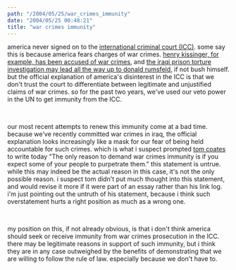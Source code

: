 ```yaml
---
path: "/2004/05/25/war_crimes_immunity" 
date: "2004/05/25 00:48:21" 
title: "war crimes immunity" 
---
```

<p>america never signed on to the <a href="http://www.un.org/law/icc/">international criminal court (ICC)</a>.  some say this is because america fears charges of war crimes.  <a href="http://news.bbc.co.uk/2/hi/in_depth/uk/2000/newsmakers/1952981.stm">henry kissinger, for example, has been accused of war crimes</a>, and <a href="http://newyorker.com/fact/content/?040524fa_fact">the iraqi prison torture investigation may lead all the way up to donald rumsfeld</a>, if not bush himself.  but the official explanation of america's disinterest in the ICC is that we don't trust the court to differentiate between legitimate and unjustified claims of war crimes. so for the past two years, we've used our veto power in the UN to get immunity from the ICC.</p><br><p>our most recent attempts to renew this immunity come at a bad time.  because we've recently committed war crimes in iraq, the official explanation looks increasingly like a mask for our fear of being held accountable for such crimes.  which is what i suspect prompted <a href="http://www.plasticbag.org/">tom coates</a> to write today "The only reason to demand war crimes immunity is if you expect some of your people to purpetrate them."  this statement is untrue.  while this may indeed be the actual reason in this case, it's not the only possible reason.  i suspect tom didn't put much thought into this statement, and would revise it more if it were part of an essay rather than his link log.  i'm just pointing out the untruth of his statement, because i think such overstatement hurts a right position as much as a wrong one.</p><br><p>my position on this, if not already obvious, is that i don't think america should seek or receive immunity from war crimes prosecution in the ICC.  there may be legitimate reasons in support of such immunity, but i think they are in any case outweighed by the benefits of demonstrating that we are willing to follow the rule of law.  especially because we don't have to.</p>